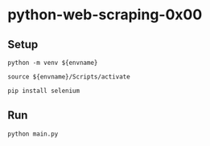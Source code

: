 # python-web-scraping-0x00

## Setup

``` Shell
python -m venv ${envname}
```

``` Shell
source ${envname}/Scripts/activate
```

``` Shell
pip install selenium

```

## Run

``` Python
python main.py
```
